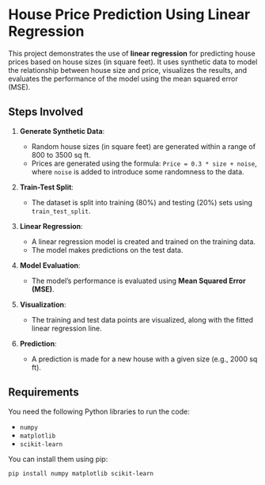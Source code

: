 # House Price Prediction Using Linear Regression

This project demonstrates the use of **linear regression** for predicting house prices based on house sizes (in square feet). It uses synthetic data to model the relationship between house size and price, visualizes the results, and evaluates the performance of the model using the mean squared error (MSE).

## Steps Involved

1. **Generate Synthetic Data**: 
   - Random house sizes (in square feet) are generated within a range of 800 to 3500 sq ft.
   - Prices are generated using the formula: `Price = 0.3 * size + noise`, where `noise` is added to introduce some randomness to the data.

2. **Train-Test Split**:
   - The dataset is split into training (80%) and testing (20%) sets using `train_test_split`.

3. **Linear Regression**:
   - A linear regression model is created and trained on the training data.
   - The model makes predictions on the test data.

4. **Model Evaluation**:
   - The model’s performance is evaluated using **Mean Squared Error (MSE)**.

5. **Visualization**:
   - The training and test data points are visualized, along with the fitted linear regression line.

6. **Prediction**:
   - A prediction is made for a new house with a given size (e.g., 2000 sq ft).

## Requirements

You need the following Python libraries to run the code:
- `numpy`
- `matplotlib`
- `scikit-learn`

You can install them using pip:

```bash
pip install numpy matplotlib scikit-learn